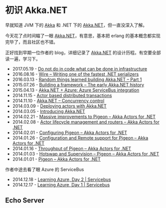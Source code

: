 # 初识 Akka.NET

早就知道 JVM 下的 [Akka][20] 和 .NET 下的 [Akka.NET][2]，但一直没深入了解。

今天花了点时间瞄了一眼 [Akka.NET][2]，有意思，基本把 erlang 的基本概念都实现完毕了，而且社区也不错。

正好找到早期一位作者的 blog，详细记录了 [Akka.NET][2] 的设计历程。有空要全部读一遍，学习下。

 * 2017.05.19 - [Do not do in code what can be done in infrastructure][6]
 * 2016.08.16 - [Wire – Writing one of the fastest .NET serializers][5]
 * 2016.03.13 - [Random things learned building Akka.NET – Part 1][3]
 * 2015.07.26 - [Building a framework – The early Akka.NET history][2]
 * 2015.04.13 - [Akka.NET + Azure: Azure ServiceBus integration][19]
 * 2014.11.15 - [Actor based distributed transactions][16]
 * 2014.11.10 - [Akka.NET – Concurrency control][4]
 * 2014.03.09 - [Deploying actors with Akka.NET][15]
 * 2014.03.05 - [Introducing Akka.NET][14]
 * 2014.02.21 - [Massive improvements to Pigeon – Akka Actors for .NET][13]
 * 2014.02.08 - [Actor lifecycle management and routers – Akka Actors for .NET][12]
 * 2014.02.01 - [Configuring Pigeon – Akka Actors for .NET][11]
 * 2014.01.26 - [Configuration and Remote support for Pigeon – Akka Actors for .NET][10]
 * 2014.01.16 - [Throughput of Pigeon – Akka Actors for .NET][9]
 * 2014.01.03 - [Hotswap and Supervision – Pigeon – Akka Actors for .NET][8]
 * 2014.01.01 - [Pigeon – Akka Actors for .NET][7]

作者中途去看了眼 Azure 的 ServiceBus

 * 2014.12.18 - [Learning Azure, Day 2 | Servicebus][18]
 * 2014.12.17 - [Learning Azure, Day 1 | Servicebus][17]


## Echo Server



[1]:http://getakka.net/
[2]:https://rogerjohansson.blog/2015/07/26/building-a-framework-the-early-akka-net-history/
[3]:https://rogerjohansson.blog/2016/03/13/random-things-learned-building-akka-net-part-1/
[4]:https://rogerjohansson.blog/2014/11/10/akka-net-concurrency-control/
[5]:https://rogerjohansson.blog/2016/08/16/wire-writing-one-of-the-fastest-net-serializers/
[6]:https://rogerjohansson.blog/2017/05/19/do-not-do-in-code-what-can-be-done-in-infrastructure/
[7]:https://rogerjohansson.blog/2014/01/01/pigeon-akka-actors-for-net/
[8]:https://rogerjohansson.blog/2014/01/03/hotswap-and-supervision-pigeon-akka-actors-for-net/
[9]:https://rogerjohansson.blog/2014/01/16/throughput-of-pigeon-akka-actors-for-net/
[10]:https://rogerjohansson.blog/2014/01/26/3294/
[11]:https://rogerjohansson.blog/2014/02/01/configuring-pigeon-akka-actors-for-net/
[12]:https://rogerjohansson.blog/2014/02/08/actor-lifecycle-management-and-routers-akka-actors-for-net/
[13]:https://rogerjohansson.blog/2014/02/21/massive-improvements-to-pigeon-akka-actors-for-net/
[14]:https://rogerjohansson.blog/2014/03/05/introducing-akka-net/
[15]:https://rogerjohansson.blog/2014/03/09/deploying-actors-with-akka-net/
[16]:https://rogerjohansson.blog/2014/11/15/actor-based-distributed-transactions/
[17]:https://rogerjohansson.blog/2014/12/17/learning-azure-day-1-servicebus/
[18]:https://rogerjohansson.blog/2014/12/18/learning-azure-day-2-servicebus/
[19]:https://rogerjohansson.blog/2015/04/13/akka-net-azure-azure-servicebus-integration/
[20]:https://akka.io/
